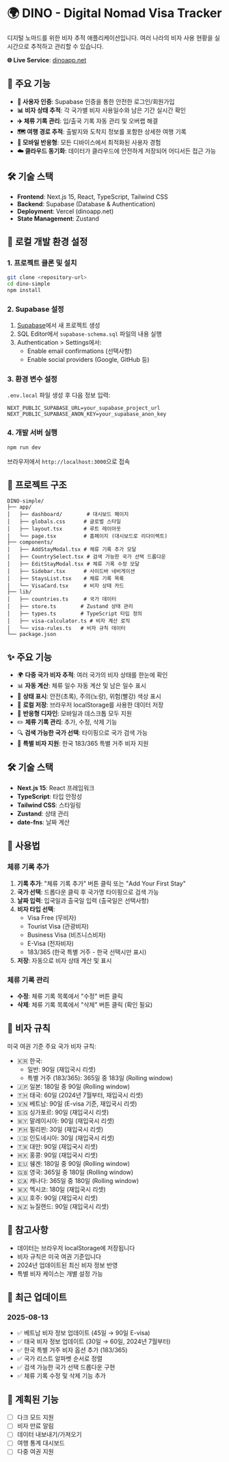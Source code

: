 # 🌍 DINO - Digital Nomad Visa Tracker

디지털 노마드를 위한 비자 추적 애플리케이션입니다. 여러 나라의 비자 사용 현황을 실시간으로 추적하고 관리할 수 있습니다.

**🌐 Live Service**: [dinoapp.net](https://dinoapp.net)

## 🚀 주요 기능

- **🔐 사용자 인증**: Supabase 인증을 통한 안전한 로그인/회원가입
- **📊 비자 상태 추적**: 각 국가별 비자 사용일수와 남은 기간 실시간 확인
- **✈️ 체류 기록 관리**: 입/출국 기록 자동 관리 및 오버랩 해결
- **🗺 여행 경로 추적**: 출발지와 도착지 정보를 포함한 상세한 여행 기록
- **📱 모바일 반응형**: 모든 디바이스에서 최적화된 사용자 경험
- **☁️ 클라우드 동기화**: 데이터가 클라우드에 안전하게 저장되어 어디서든 접근 가능

## 🛠 기술 스택

- **Frontend**: Next.js 15, React, TypeScript, Tailwind CSS
- **Backend**: Supabase (Database & Authentication)
- **Deployment**: Vercel (dinoapp.net)
- **State Management**: Zustand

## 🚀 로컬 개발 환경 설정

### 1. 프로젝트 클론 및 설치

```bash
git clone <repository-url>
cd dino-simple
npm install
```

### 2. Supabase 설정

1. [Supabase](https://supabase.com)에서 새 프로젝트 생성
2. SQL Editor에서 `supabase-schema.sql` 파일의 내용 실행
3. Authentication > Settings에서:
   - Enable email confirmations (선택사항)
   - Enable social providers (Google, GitHub 등)

### 3. 환경 변수 설정

`.env.local` 파일 생성 후 다음 정보 입력:

```env
NEXT_PUBLIC_SUPABASE_URL=your_supabase_project_url
NEXT_PUBLIC_SUPABASE_ANON_KEY=your_supabase_anon_key
```

### 4. 개발 서버 실행

```bash
npm run dev
```

브라우저에서 `http://localhost:3000`으로 접속

## 📁 프로젝트 구조

```
DINO-simple/
├── app/
│   ├── dashboard/        # 대시보드 페이지
│   ├── globals.css      # 글로벌 스타일
│   ├── layout.tsx       # 루트 레이아웃
│   └── page.tsx         # 홈페이지 (대시보드로 리다이렉트)
├── components/
│   ├── AddStayModal.tsx # 체류 기록 추가 모달
│   ├── CountrySelect.tsx # 검색 가능한 국가 선택 드롭다운
│   ├── EditStayModal.tsx # 체류 기록 수정 모달
│   ├── Sidebar.tsx      # 사이드바 네비게이션
│   ├── StaysList.tsx    # 체류 기록 목록
│   └── VisaCard.tsx     # 비자 상태 카드
├── lib/
│   ├── countries.ts     # 국가 데이터
│   ├── store.ts        # Zustand 상태 관리
│   ├── types.ts        # TypeScript 타입 정의
│   ├── visa-calculator.ts # 비자 계산 로직
│   └── visa-rules.ts   # 비자 규칙 데이터
└── package.json
```

## ✨ 주요 기능

- 🌍 **다중 국가 비자 추적**: 여러 국가의 비자 상태를 한눈에 확인
- 📊 **자동 계산**: 체류 일수 자동 계산 및 남은 일수 표시
- 🚨 **상태 표시**: 안전(초록), 주의(노랑), 위험(빨강) 색상 표시
- 💾 **로컬 저장**: 브라우저 localStorage를 사용한 데이터 저장
- 📱 **반응형 디자인**: 모바일과 데스크톱 모두 지원
- ✏️ **체류 기록 관리**: 추가, 수정, 삭제 기능
- 🔍 **검색 가능한 국가 선택**: 타이핑으로 국가 검색 가능
- 🎯 **특별 비자 지원**: 한국 183/365 특별 거주 비자 지원

## 🛠 기술 스택

- **Next.js 15**: React 프레임워크
- **TypeScript**: 타입 안정성
- **Tailwind CSS**: 스타일링
- **Zustand**: 상태 관리
- **date-fns**: 날짜 계산

## 📝 사용법

### 체류 기록 추가
1. **기록 추가**: "체류 기록 추가" 버튼 클릭 또는 "Add Your First Stay"
2. **국가 선택**: 드롭다운 클릭 후 국가명 타이핑으로 검색 가능
3. **날짜 입력**: 입국일과 출국일 입력 (출국일은 선택사항)
4. **비자 타입 선택**: 
   - Visa Free (무비자)
   - Tourist Visa (관광비자)
   - Business Visa (비즈니스비자)
   - E-Visa (전자비자)
   - 183/365 (한국 특별 거주 - 한국 선택시만 표시)
5. **저장**: 자동으로 비자 상태 계산 및 표시

### 체류 기록 관리
- **수정**: 체류 기록 목록에서 "수정" 버튼 클릭
- **삭제**: 체류 기록 목록에서 "삭제" 버튼 클릭 (확인 필요)

## 🎯 비자 규칙

미국 여권 기준 주요 국가 비자 규칙:
- 🇰🇷 한국: 
  - 일반: 90일 (재입국시 리셋)
  - 특별 거주 (183/365): 365일 중 183일 (Rolling window)
- 🇯🇵 일본: 180일 중 90일 (Rolling window)
- 🇹🇭 태국: 60일 (2024년 7월부터, 재입국시 리셋)
- 🇻🇳 베트남: 90일 (E-visa 기준, 재입국시 리셋)
- 🇸🇬 싱가포르: 90일 (재입국시 리셋)
- 🇲🇾 말레이시아: 90일 (재입국시 리셋)
- 🇵🇭 필리핀: 30일 (재입국시 리셋)
- 🇮🇩 인도네시아: 30일 (재입국시 리셋)
- 🇹🇼 대만: 90일 (재입국시 리셋)
- 🇭🇰 홍콩: 90일 (재입국시 리셋)
- 🇪🇺 쉥겐: 180일 중 90일 (Rolling window)
- 🇬🇧 영국: 365일 중 180일 (Rolling window)
- 🇨🇦 캐나다: 365일 중 180일 (Rolling window)
- 🇲🇽 멕시코: 180일 (재입국시 리셋)
- 🇦🇺 호주: 90일 (재입국시 리셋)
- 🇳🇿 뉴질랜드: 90일 (재입국시 리셋)

## 📌 참고사항

- 데이터는 브라우저 localStorage에 저장됩니다
- 비자 규칙은 미국 여권 기준입니다
- 2024년 업데이트된 최신 비자 정보 반영
- 특별 비자 케이스는 개별 설정 가능

## 🔄 최근 업데이트

### 2025-08-13
- ✅ 베트남 비자 정보 업데이트 (45일 → 90일 E-visa)
- ✅ 태국 비자 정보 업데이트 (30일 → 60일, 2024년 7월부터)
- ✅ 한국 특별 거주 비자 옵션 추가 (183/365)
- ✅ 국가 리스트 알파벳 순서로 정렬
- ✅ 검색 가능한 국가 선택 드롭다운 구현
- ✅ 체류 기록 수정 및 삭제 기능 추가

## 🚧 계획된 기능

- [ ] 다크 모드 지원
- [ ] 비자 만료 알림
- [ ] 데이터 내보내기/가져오기
- [ ] 여행 통계 대시보드
- [ ] 다중 여권 지원